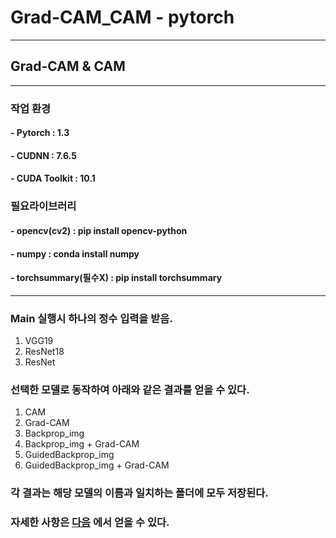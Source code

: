 # Grad-CAM_CAM - pytorch

---

## Grad-CAM & CAM

---

### 작업 환경

#### - Pytorch : 1.3

#### - CUDNN : 7.6.5

#### - CUDA Toolkit : 10.1

### 필요라이브러리

#### - opencv(cv2) : pip install opencv-python
#### - numpy : conda install numpy
#### - torchsummary(필수X) : pip install torchsummary

---

### Main 실행시 하나의 정수 입력을 받음. 
1. VGG19
2. ResNet18
3. ResNet

### 선택한 모델로 동작하여 아래와 같은 결과를 얻을 수 있다.
 1. CAM
 2. Grad-CAM
 3. Backprop_img
 4. Backprop_img + Grad-CAM
 5. GuidedBackprop_img
 6. GuidedBackprop_img + Grad-CAM
### 각 결과는 해당 모델의 이름과 일치하는 폴더에 모두 저장된다.

### 자세한 사항은 [다음](https://dydeeplearning.tistory.com/10) 에서 얻을 수 있다.
